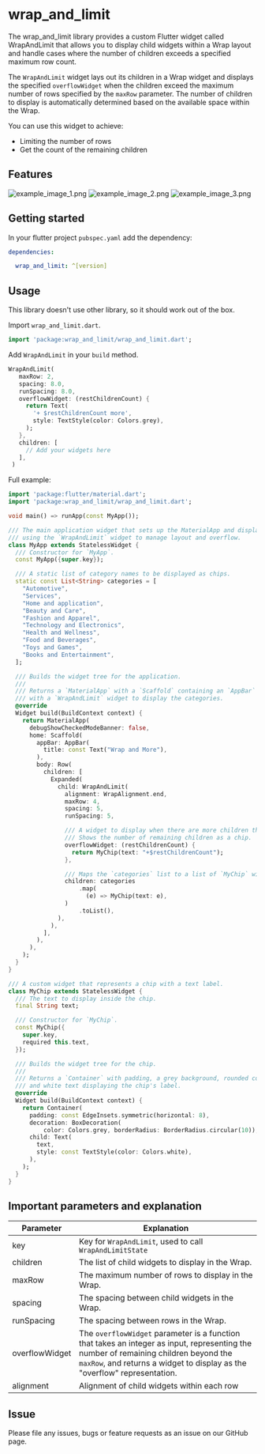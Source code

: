 <!--
This README describes the package. If you publish this package to pub.dev,
this README's contents appear on the landing page for your package.

For information about how to write a good package README, see the guide for
[writing package pages](https://dart.dev/guides/libraries/writing-package-pages).

For general information about developing packages, see the Dart guide for
[creating packages](https://dart.dev/guides/libraries/create-library-packages)
and the Flutter guide for
[developing packages and plugins](https://flutter.dev/developing-packages).
-->
# wrap_and_limit

The wrap_and_limit library provides a custom Flutter widget called WrapAndLimit that allows you to display child widgets within a Wrap layout and handle cases where the number of children exceeds a specified maximum row count.

The `WrapAndLimit` widget lays out its children in a Wrap widget and
displays the specified `overflowWidget` when the children exceed the
maximum number of rows specified by the `maxRow` parameter. The number
of children to display is automatically determined based on the available
space within the Wrap.

You can use this widget to achieve:

- Limiting the number of rows
- Get the count of the remaining children

## Features

![example_image_1.png](https://raw.githubusercontent.com/huuduong99/wrap_and_limit/refs/heads/master/example_image_1.png)
![example_image_2.png](https://raw.githubusercontent.com/huuduong99/wrap_and_limit/refs/heads/master/example_image_2.png)
![example_image_3.png](https://raw.githubusercontent.com/huuduong99/wrap_and_limit/refs/heads/master/example_image_3.png)

## Getting started

In your flutter project `pubspec.yaml` add the dependency:

```yaml
dependencies:

  wrap_and_limit: ^[version]
```

## Usage

This library doesn't use other library, so it should work out of the box.

Import `wrap_and_limit.dart`.

```dart
import 'package:wrap_and_limit/wrap_and_limit.dart';
```

Add `WrapAndLimit` in your `build` method.

```dart
WrapAndLimit(
   maxRow: 2,
   spacing: 8.0,
   runSpacing: 8.0,
   overflowWidget: (restChildrenCount) {
     return Text(
       '+ $restChildrenCount more',
       style: TextStyle(color: Colors.grey),
     );
   },
   children: [
     // Add your widgets here
   ],
 )
```

Full example:

```dart
import 'package:flutter/material.dart';
import 'package:wrap_and_limit/wrap_and_limit.dart';

void main() => runApp(const MyApp());

/// The main application widget that sets up the MaterialApp and displays a list of categories
/// using the `WrapAndLimit` widget to manage layout and overflow.
class MyApp extends StatelessWidget {
  /// Constructor for `MyApp`.
  const MyApp({super.key});

  /// A static list of category names to be displayed as chips.
  static const List<String> categories = [
    "Automotive",
    "Services",
    "Home and application",
    "Beauty and Care",
    "Fashion and Apparel",
    "Technology and Electronics",
    "Health and Wellness",
    "Food and Beverages",
    "Toys and Games",
    "Books and Entertainment",
  ];

  /// Builds the widget tree for the application.
  ///
  /// Returns a `MaterialApp` with a `Scaffold` containing an `AppBar` and a `Row`
  /// with a `WrapAndLimit` widget to display the categories.
  @override
  Widget build(BuildContext context) {
    return MaterialApp(
      debugShowCheckedModeBanner: false,
      home: Scaffold(
        appBar: AppBar(
          title: const Text("Wrap and More"),
        ),
        body: Row(
          children: [
            Expanded(
              child: WrapAndLimit(
                alignment: WrapAlignment.end,
                maxRow: 4,
                spacing: 5,
                runSpacing: 5,

                /// A widget to display when there are more children than the maximum rows allowed.
                /// Shows the number of remaining children as a chip.
                overflowWidget: (restChildrenCount) {
                  return MyChip(text: "+$restChildrenCount");
                },

                /// Maps the `categories` list to a list of `MyChip` widgets.
                children: categories
                    .map(
                      (e) => MyChip(text: e),
                )
                    .toList(),
              ),
            ),
          ],
        ),
      ),
    );
  }
}

/// A custom widget that represents a chip with a text label.
class MyChip extends StatelessWidget {
  /// The text to display inside the chip.
  final String text;

  /// Constructor for `MyChip`.
  const MyChip({
    super.key,
    required this.text,
  });

  /// Builds the widget tree for the chip.
  ///
  /// Returns a `Container` with padding, a grey background, rounded corners,
  /// and white text displaying the chip's label.
  @override
  Widget build(BuildContext context) {
    return Container(
      padding: const EdgeInsets.symmetric(horizontal: 8),
      decoration: BoxDecoration(
          color: Colors.grey, borderRadius: BorderRadius.circular(10)),
      child: Text(
        text,
        style: const TextStyle(color: Colors.white),
      ),
    );
  }
}

```

## Important parameters and explanation

|Parameter|Explanation|
|-----|-----|
|key|Key for `WrapAndLimit`, used to call `WrapAndLimitState`|
|children| The list of child widgets to display in the Wrap.|
|maxRow| The maximum number of rows to display in the Wrap.|
|spacing|The spacing between child widgets in the Wrap.|
|runSpacing|The spacing between rows in the Wrap.|
|overflowWidget|The `overflowWidget` parameter is a function that takes an integer as input, representing the number of remaining children beyond the `maxRow`, and returns a widget to display as the "overflow" representation.|
|alignment|Alignment of child widgets within each row|



## Issue

Please file any issues, bugs or feature requests as an issue on our GitHub page.